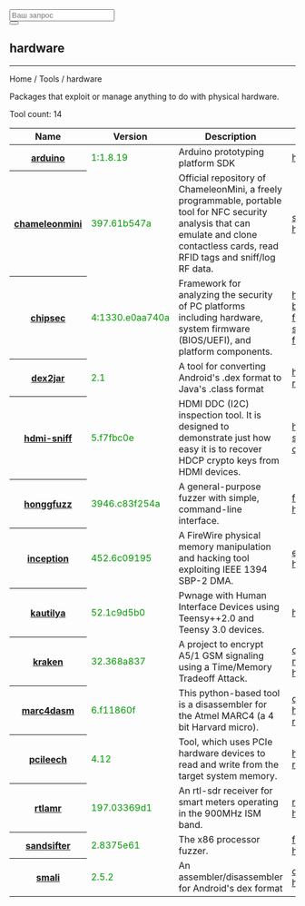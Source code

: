 <div class="col-lg-12">
  <form role="search" class="visible-xs">
    <div class="form-group">
      <div class="input-group">
        <input type="search" class="form-control input-lg" placeholder="Ваш запрос">
        <div class="input-group-btn">
          <button class="btn btn-default btn-lg" type="submit"><i class="glyphicon glyphicon-search"></i></button>
        </div>
      </div>
    </div>
  </form>
  <h2>hardware</h2>
  <hr>
  <div class="panel panel-default">
    <div class="panel-heading">Home / Tools / hardware</div>
    <div class="panel-body">
      <p>Packages that exploit or manage anything to do with physical hardware.</p>
      <p>Tool count: 14</p>
    </div>
    <table class="table">
      <thead>
        <tr>
          <th>Name</th>
          <th>Version</th>
          <th>Description</th>
          <th>Category</th>
          <th>Website</th>
        </tr>
      </thead>
      <tbody>
        <tr>
          <th scope="row"><a href="?tool=59">arduino</a><a></a></th>
          <td><span style="color:#090">1:1.8.19</span></td>
          <td>Arduino prototyping platform SDK</td>
          <td> <a href="?category=hardware">hardware </a> </td>
          <td> <a href="https://github.com/arduino/Arduino" target="_blank"> Link </a> </td>
        </tr>
        <tr>
          <th scope="row"><a href="?tool=1749">chameleonmini</a><a></a></th>
          <td><span style="color:#090">397.61b547a</span></td>
          <td>Official repository of ChameleonMini, a freely programmable, portable tool for NFC security analysis that can emulate and clone contactless cards, read RFID tags and sniff/log RF data.</td>
          <td> <a href="?category=social">social </a><a href="?category=hardware">hardware </a><a href="?category=nfc">nfc </a> </td>
          <td> <a href="https://github.com/emsec/ChameleonMini" target="_blank"> Link </a> </td>
        </tr>
        <tr>
          <th scope="row"><a href="?tool=1722">chipsec</a><a></a></th>
          <td><span style="color:#090">4:1330.e0aa740a</span></td>
          <td>Framework for analyzing the security of PC platforms including hardware, system firmware (BIOS/UEFI), and platform components.</td>
          <td> <a href="?category=hardware">hardware </a><a href="?category=binary">binary </a><a href="?category=forensic">forensic </a><a href="?category=scanner">scanner </a><a href="?category=fuzzer">fuzzer </a> </td>
          <td> <a href="https://github.com/chipsec/chipsec" target="_blank"> Link </a> </td>
        </tr>
        <tr>
          <th scope="row"><a href="?tool=314">dex2jar</a><a></a></th>
          <td><span style="color:#090">2.1</span></td>
          <td>A tool for converting Android's .dex format to Java's .class format</td>
          <td> <a href="?category=hardware">hardware </a><a href="?category=reversing">reversing </a> </td>
          <td> <a href="http://code.google.com/p/dex2jar" target="_blank"> Link </a> </td>
        </tr>
        <tr>
          <th scope="row"><a href="?tool=576">hdmi-sniff</a><a></a></th>
          <td><span style="color:#090">5.f7fbc0e</span></td>
          <td>HDMI DDC (I2C) inspection tool. It is designed to demonstrate just how easy it is to recover HDCP crypto keys from HDMI devices.</td>
          <td> <a href="?category=hardware">hardware </a><a href="?category=sniffer">sniffer </a><a href="?category=cracker">cracker </a> </td>
          <td> <a href="https://github.com/ApertureLabsLtd/hdmi-sniff" target="_blank"> Link </a> </td>
        </tr>
        <tr>
          <th scope="row"><a href="?tool=587">honggfuzz</a><a></a></th>
          <td><span style="color:#090">3946.c83f254a</span></td>
          <td>A general-purpose fuzzer with simple, command-line interface.</td>
          <td> <a href="?category=fuzzer">fuzzer </a><a href="?category=hardware">hardware </a> </td>
          <td> <a href="https://github.com/google/honggfuzz" target="_blank"> Link </a> </td>
        </tr>
        <tr>
          <th scope="row"><a href="?tool=647">inception</a><a></a></th>
          <td><span style="color:#090">452.6c09195</span></td>
          <td>A FireWire physical memory manipulation and hacking tool exploiting IEEE 1394 SBP-2 DMA.</td>
          <td> <a href="?category=exploitation">exploitation </a><a href="?category=hardware">hardware </a> </td>
          <td> <a href="http://www.breaknenter.org/projects/inception/" target="_blank"> Link </a> </td>
        </tr>
        <tr>
          <th scope="row"><a href="?tool=711">kautilya</a><a></a></th>
          <td><span style="color:#090">52.1c9d5b0</span></td>
          <td>Pwnage with Human Interface Devices using Teensy++2.0 and Teensy 3.0 devices.</td>
          <td> <a href="?category=hardware">hardware </a> </td>
          <td> <a href="https://github.com/samratashok/Kautilya" target="_blank"> Link </a> </td>
        </tr>
        <tr>
          <th scope="row"><a href="?tool=727">kraken</a><a></a></th>
          <td><span style="color:#090">32.368a837</span></td>
          <td>A project to encrypt A5/1 GSM signaling using a Time/Memory Tradeoff Attack.</td>
          <td> <a href="?category=crypto">crypto </a><a href="?category=mobile">mobile </a><a href="?category=hardware">hardware </a> </td>
          <td> <a href="https://opensource.srlabs.de/projects/a51-decrypt" target="_blank"> Link </a> </td>
        </tr>
        <tr>
          <th scope="row"><a href="?tool=797">marc4dasm</a><a></a></th>
          <td><span style="color:#090">6.f11860f</span></td>
          <td>This python-based tool is a disassembler for the Atmel MARC4 (a 4 bit Harvard micro).</td>
          <td> <a href="?category=disassembler">disassembler </a><a href="?category=hardware">hardware </a><a href="?category=reversing">reversing </a> </td>
          <td> <a href="https://github.com/ApertureLabsLtd/marc4dasm" target="_blank"> Link </a> </td>
        </tr>
        <tr>
          <th scope="row"><a href="?tool=2132">pcileech</a><a></a></th>
          <td><span style="color:#090">4.12</span></td>
          <td>Tool, which uses PCIe hardware devices to read and write from the target system memory.</td>
          <td> <a href="?category=hardware">hardware </a><a href="?category=reversing">reversing </a> </td>
          <td> <a href="https://github.com/ufrisk/pcileech" target="_blank"> Link </a> </td>
        </tr>
        <tr>
          <th scope="row"><a href="?tool=1175">rtlamr</a><a></a></th>
          <td><span style="color:#090">197.03369d1</span></td>
          <td>An rtl-sdr receiver for smart meters operating in the 900MHz ISM band.</td>
          <td> <a href="?category=radio">radio </a><a href="?category=hardware">hardware </a> </td>
          <td> <a href="https://github.com/bemasher/rtlamr/" target="_blank"> Link </a> </td>
        </tr>
        <tr>
          <th scope="row"><a href="?tool=1870">sandsifter</a><a></a></th>
          <td><span style="color:#090">2.8375e61</span></td>
          <td>The x86 processor fuzzer.</td>
          <td> <a href="?category=fuzzer">fuzzer </a><a href="?category=hardware">hardware </a> </td>
          <td> <a href="https://github.com/xoreaxeaxeax/sandsifter" target="_blank"> Link </a> </td>
        </tr>
        <tr>
          <th scope="row"><a href="?tool=1266">smali</a><a></a></th>
          <td><span style="color:#090">2.5.2</span></td>
          <td>An assembler/disassembler for Android's dex format</td>
          <td> <a href="?category=disassembler">disassembler </a><a href="?category=hardware">hardware </a> </td>
          <td> <a href="https://github.com/JesusFreke/smali" target="_blank"> Link </a> </td>
        </tr>
      </tbody>
    </table>
  </div>
</div>
